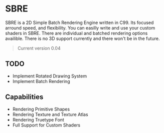 # SBRE

 SBRE is a 2D Simple Batch Rendering Engine written in C99. Its focused arround speed, and flexibility. 
 You can easilly write and use your custom shaders in SBRE. There are individual and batched rendering
 options availible. There is no 3D support currently and there won't be in the future.

 > Current version 0.04

## TODO

- Implement Rotated Drawing System
- Implement Batch Rendering

## Capabilities

- Rendering Primitive Shapes
- Rendering Texture and Texture Atlas
- Rendering Truetype Font
- Full Support for Custom Shaders